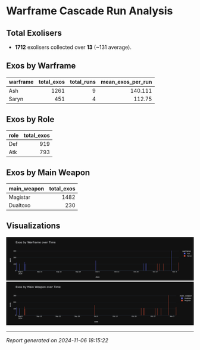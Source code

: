 
# Warframe Cascade Run Analysis

## Total Exolisers
- **1712** exolisers collected over **13** (~131 average).

## Exos by Warframe
| warframe   |   total_exos |   total_runs |   mean_exos_per_run |
|:-----------|-------------:|-------------:|--------------------:|
| Ash        |         1261 |            9 |             140.111 |
| Saryn      |          451 |            4 |             112.75  |

## Exos by Role
| role   |   total_exos |
|:-------|-------------:|
| Def    |          919 |
| Atk    |          793 |

## Exos by Main Weapon
| main_weapon   |   total_exos |
|:--------------|-------------:|
| Magistar      |         1482 |
| Dualtoxo      |          230 |

## Visualizations
![Exos by Warframe over Time](exos_by_warframe_over_time.png)
![Exos by Main Weapon over Time](exos_by_weapon_over_time.png)

---

*Report generated on 2024-11-06 18:15:22*
